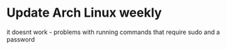 # Update Arch Linux weekly
it doesnt work - problems with running commands that require sudo and a password
